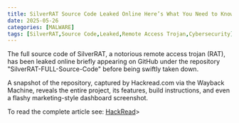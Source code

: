 ```yaml
---
title: SilverRAT Source Code Leaked Online Here’s What You Need to Know
date: 2025-05-26
categories: [MALWARE]
tags: [SilverRAT,Source Code,Leaked,Remote Access Trojan,Cybersecurity]
---
```


The full source code of SilverRAT, a notorious remote access trojan (RAT), has been leaked online briefly appearing on GitHub under the repository "SilverRAT-FULL-Source-Code" before being swiftly taken down.

A snapshot of the repository, captured by Hackread.com via the Wayback Machine, reveals the entire project, its features, build instructions, and even a flashy marketing-style dashboard screenshot.

To read the complete article see: [HackRead](https://hackread.com/silverrat-source-code-leaked-online-you-need-to-know/)>
